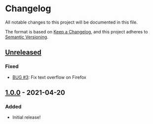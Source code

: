 # Changelog

All notable changes to this project will be documented in this file.

The format is based on [Keep a Changelog](https://keepachangelog.com/en/1.0.0/),
and this project adheres to [Semantic Versioning](https://semver.org/spec/v2.0.0.html).

## [Unreleased]

### Fixed

- [BUG #3](https://github.com/davidtorosyan/letteropener/issues/3):
  Fix text overflow on Firefox

## [1.0.0] - 2021-04-20

### Added

- Initial release!

[unreleased]: https://github.com/davidtorosyan/letteropener/compare/v1.0.0...HEAD
[1.0.0]: https://github.com/davidtorosyan/letteropener/releases/tag/v1.0.0